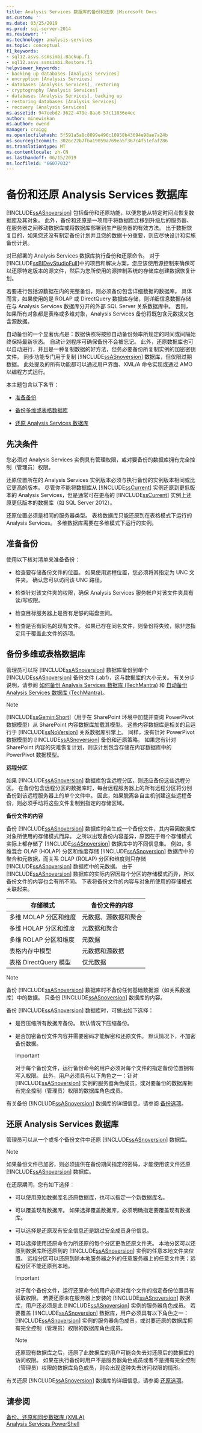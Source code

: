 ```yaml
---
title: Analysis Services 数据库的备份和还原 |Microsoft Docs
ms.custom: ''
ms.date: 03/25/2019
ms.prod: sql-server-2014
ms.reviewer: ''
ms.technology: analysis-services
ms.topic: conceptual
f1_keywords:
- sql12.asvs.ssmsimbi.Backup.f1
- sql12.asvs.ssmsimbi.Restore.f1
helpviewer_keywords:
- backing up databases [Analysis Services]
- encryption [Analysis Services]
- databases [Analysis Services], restoring
- cryptography [Analysis Services]
- databases [Analysis Services], backing up
- restoring databases [Analysis Services]
- recovery [Analysis Services]
ms.assetid: 947eebd2-3622-479e-8aa6-57c11836e4ec
author: minewiskan
ms.author: owend
manager: craigg
ms.openlocfilehash: 5f591a5a8c8099e496c10958b43694e98ae7a24b
ms.sourcegitcommit: 3026c22b7fba19059a769ea5f367c4f51efaf286
ms.translationtype: MT
ms.contentlocale: zh-CN
ms.lasthandoff: 06/15/2019
ms.locfileid: "66077032"
---
```

# <a name="backup-and-restore-of-analysis-services-databases"></a>备份和还原 Analysis Services 数据库
  [!INCLUDE[ssASnoversion](../../includes/ssasnoversion-md.md)] 包括备份和还原功能，以便您能从特定时间点恢复数据库及其对象。 此外，备份和还原是一项用于将数据库迁移到升级后的服务器、在服务器之间移动数据库或将数据库部署到生产服务器的有效方法。 出于数据恢复目的，如果您还没有制定备份计划并且您的数据十分重要，则应尽快设计和实施备份计划。  
  
 对已部署的 Analysis Services 数据库执行备份和还原命令。 对于 [!INCLUDE[ssBIDevStudioFull](../../includes/ssbidevstudiofull-md.md)]中的项目和解决方案，您应该使用源控制来确保可以还原特定版本的源文件，然后为您所使用的源控制系统的存储库创建数据恢复计划。  
  
 若要进行包括源数据在内的完整备份，则必须备份包含详细数据的数据库。 具体而言，如果使用的是 ROLAP 或 DirectQuery 数据库存储，则详细信息数据存储在与 Analysis Services 数据库分开的外部 SQL Server 关系数据库中。 否则，如果所有对象都是表格或多维对象，Analysis Services 备份将既包含元数据又包含源数据。  
  
 自动备份的一个显著优点是：数据快照将按照自动备份频率所规定的时间或间隔始终保持最新状态。 自动计划程序可确保备份不会被忘记。 此外，还原数据库也可以自动进行，并且是一种复制数据的好方法，但务必要备份所复制实例的加密密钥文件。 同步功能专门用于复制 [!INCLUDE[ssASnoversion](../../includes/ssasnoversion-md.md)] 数据库，但仅限过期数据。 此处提及的所有功能都可以通过用户界面、XML/A 命令实现或通过 AMO 以编程方式运行。  
  
 本主题包含以下各节：  
  
-   [准备备份](#bkmk_prep)  
  
-   [备份多维或表格数据库](#bkmk_cube)  
  
-   [还原 Analysis Services 数据库](#bkmk_restore)  
  
##  <a name="bkmk_prereq"></a> 先决条件  
 您必须对 Analysis Services 实例具有管理权限，或对要备份的数据库拥有完全控制（管理员）权限。  
  
 还原位置所在的 Analysis Services 实例版本必须与执行备份的实例版本相同或比它更高的版本。 尽管你不能将数据库从 [!INCLUDE[ssCurrent](../../includes/sscurrent-md.md)] 实例还原到更低版本的 Analysis Services，但是通常可在更高的 [!INCLUDE[ssCurrent](../../includes/sscurrent-md.md)] 实例上还原更低版本的数据库（如 SQL Server 2012）。  
  
 还原位置必须是相同的服务器类型。 表格数据库只能还原到在表格模式下运行的 Analysis Services。 多维数据库需要在多维模式下运行的实例。  
  
##  <a name="bkmk_prep"></a> 准备备份  
 使用以下核对清单来准备备份：  
  
-   检查要存储备份文件的位置。 如果使用远程位置，您必须将其指定为 UNC 文件夹。 确认您可以访问该 UNC 路径。  
  
-   检查针对该文件夹的权限，确保 Analysis Services 服务帐户对该文件夹具有读/写权限。  
  
-   检查目标服务器上是否有足够的磁盘空间。  
  
-   检查是否有同名的现有文件。 如果已存在同名文件，则备份将失败，除非您指定用于覆盖此文件的选项。  
  
##  <a name="bkmk_cube"></a> 备份多维或表格数据库  
 管理员可以将 [!INCLUDE[ssASnoversion](../../includes/ssasnoversion-md.md)] 数据库备份到单个 [!INCLUDE[ssASnoversion](../../includes/ssasnoversion-md.md)] 备份文件 (.abf)，这与数据库的大小无关。 有关分步说明，请参阅 [如何备份 Analysis Services 数据库 (TechMantra)](http://www.mytechmantra.com/LearnSQLServer/Backup_an_Analysis_Services_Database.html) 和 [自动备份 Analysis Services 数据库 (TechMantra)](http://www.mytechmantra.com/LearnSQLServer/Automate_Backup_of_Analysis_Services_Database.html)。  
  
> [!NOTE]  
>  [!INCLUDE[ssGeminiShort](../../includes/ssgeminishort-md.md)]（用于在 SharePoint 环境中加载并查询 PowerPivot 数据模型）从 SharePoint 内容数据库加载其模型。 这些内容数据库是相关的且运行于 [!INCLUDE[ssNoVersion](../../includes/ssnoversion-md.md)] 关系数据库引擎上。 同样，没有针对 PowerPivot 数据模型的 [!INCLUDE[ssASnoversion](../../includes/ssasnoversion-md.md)] 备份和还原策略。 如果您有针对 SharePoint 内容的灾难恢复计划，则该计划包含存储在内容数据库中的 PowerPivot 数据模型。  
  
 **远程分区**  
  
 如果 [!INCLUDE[ssASnoversion](../../includes/ssasnoversion-md.md)] 数据库包含远程分区，则还应备份这些远程分区。 在备份包含远程分区的数据库时，每台远程服务器上的所有远程分区将分别备份到该远程服务器上的单个文件中。 因此，如果脱离各自主机创建这些远程备份，则必须手动将这些文件复制到指定的存储区域。  
  
 **备份文件的内容**  
  
 备份 [!INCLUDE[ssASnoversion](../../includes/ssasnoversion-md.md)] 数据库时会生成一个备份文件，其内容因数据库对象所使用的存储模式而异。 之所以出现备份内容差异，原因在于每个存储模式实际上都存储了 [!INCLUDE[ssASnoversion](../../includes/ssasnoversion-md.md)] 数据库中的不同信息集。 例如，多维混合 OLAP (HOLAP) 分区和维度存储 [!INCLUDE[ssASnoversion](../../includes/ssasnoversion-md.md)] 数据库中的聚合和元数据，而关系 OLAP (ROLAP) 分区和维度则只存储 [!INCLUDE[ssASnoversion](../../includes/ssasnoversion-md.md)] 数据库中的元数据。 由于 [!INCLUDE[ssASnoversion](../../includes/ssasnoversion-md.md)] 数据库的实际内容因每个分区的存储模式而异，所以备份文件的内容也会有所不同。 下表将备份文件的内容与对象所使用的存储模式关联起来。  
  
|存储模式|备份文件的内容|  
|------------------|-----------------------------|  
|多维 MOLAP 分区和维度|元数据、源数据和聚合|  
|多维 HOLAP 分区和维度|元数据和聚合|  
|多维 ROLAP 分区和维度|元数据|  
|表格内存中模型|元数据和源数据|  
|表格 DirectQuery 模型|仅元数据|  
  
> [!NOTE]  
>  备份 [!INCLUDE[ssASnoversion](../../includes/ssasnoversion-md.md)] 数据库时不备份任何基础数据源（如关系数据库）中的数据。 只备份 [!INCLUDE[ssASnoversion](../../includes/ssasnoversion-md.md)] 数据库的内容。  
  
 备份 [!INCLUDE[ssASnoversion](../../includes/ssasnoversion-md.md)] 数据库时，可做出如下选择：  
  
-   是否压缩所有数据库备份。 默认情况下压缩备份。  
  
-   是否加密备份文件内容并需要密码才能解密和还原文件。 默认情况下，不加密备份数据。  
  
    > [!IMPORTANT]  
    >  对于每个备份文件，运行备份命令的用户必须对每个文件的指定备份位置拥有写入权限。 此外，用户必须具有以下角色之一：针对 [!INCLUDE[ssASnoversion](../../includes/ssasnoversion-md.md)] 实例的服务器角色成员，或对要备份的数据库拥有完全控制（管理员）权限的数据库角色成员。  
  
 有关备份 [!INCLUDE[ssASnoversion](../../includes/ssasnoversion-md.md)] 数据库的详细信息，请参阅 [备份选项](backup-options.md)。  
  
##  <a name="bkmk_restore"></a> 还原 Analysis Services 数据库  
 管理员可以从一个或多个备份文件中还原 [!INCLUDE[ssASnoversion](../../includes/ssasnoversion-md.md)] 数据库。  
  
> [!NOTE]  
>  如果备份文件已加密，则必须提供在备份期间指定的密码，才能使用该文件还原 [!INCLUDE[ssASnoversion](../../includes/ssasnoversion-md.md)] 数据库。  
  
 在还原期间，您有如下选择：  
  
-   可以使用原始数据库名还原数据库，也可以指定一个新数据库名。  
  
-   可以覆盖现有数据库。 如果选择覆盖数据库，必须明确指定要覆盖现有数据库。  
  
-   可以选择是还原现有安全信息还是跳过安全成员身份信息。  
  
-   可以选择使用还原命令为所还原的每个分区更改还原文件夹。 本地分区可以还原到数据库所还原到的 [!INCLUDE[ssASnoversion](../../includes/ssasnoversion-md.md)] 实例的任意本地文件夹位置。 远程分区可以还原到除本地服务器之外的任意服务器上的任意文件夹；远程分区不能还原到本地。  
  
    > [!IMPORTANT]  
    >  对于每个备份文件，运行还原命令的用户必须对每个文件的指定备份位置具有读取权限。 若要还原未在服务器上安装的 [!INCLUDE[ssASnoversion](../../includes/ssasnoversion-md.md)] 数据库，用户还必须是此 [!INCLUDE[ssASnoversion](../../includes/ssasnoversion-md.md)] 实例的服务器角色成员。 若要覆盖 [!INCLUDE[ssASnoversion](../../includes/ssasnoversion-md.md)] 数据库，用户必须具有以下角色之一： [!INCLUDE[ssASnoversion](../../includes/ssasnoversion-md.md)] 实例的服务器角色成员，或对要还原的数据库拥有完全控制（管理员）权限的数据库角色成员。  
  
    > [!NOTE]  
    >  还原现有数据库之后，还原了此数据库的用户可能会失去对还原后的数据库的访问权限。 如果在执行备份时用户不是服务器角色成员或者不是拥有完全控制（管理员）权限的数据库角色成员，则会出现这种失去访问权限的情形。  
  
 有关还原 [!INCLUDE[ssASnoversion](../../includes/ssasnoversion-md.md)] 数据库的详细信息，请参阅 [还原选项](restore-options.md)。  
  
## <a name="see-also"></a>请参阅  
 [备份、还原和同步数据库 (XMLA)](../multidimensional-models-scripting-language-assl-xmla/backing-up-restoring-and-synchronizing-databases-xmla.md)   
 [Analysis Services PowerShell](../analysis-services-powershell.md)  
  
  
